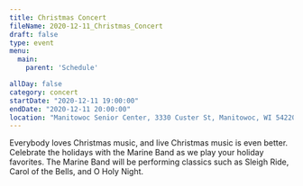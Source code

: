 ```yaml
---
title: Christmas Concert
fileName: 2020-12-11_Christmas_Concert
draft: false
type: event
menu: 
  main:
    parent: 'Schedule'

allDay: false
category: concert
startDate: "2020-12-11 19:00:00"
endDate: "2020-12-11 20:00:00"
location: "Manitowoc Senior Center, 3330 Custer St, Manitowoc, WI 54220, USA"
---
```

Everybody loves Christmas music, and live Christmas music is even better.  Celebrate the holidays with the Marine Band as we play your holiday favorites.  The Marine Band will be performing classics such as Sleigh Ride, Carol of the Bells, and O Holy Night.
